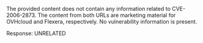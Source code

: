 The provided content does not contain any information related to CVE-2006-2873. The content from both URLs are marketing material for OVHcloud and Flexera, respectively. No vulnerability information is present.

Response: UNRELATED
